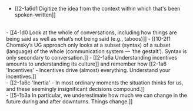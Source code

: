 - [[2-1a6d1 Digitize the idea from the context within which that's been spoken-written]]
<br>
- [[4-1d0 Look at the whole of conversations, including how things are being said as well as what’s not being said (e.g., taboos)]]
  - [[10-2f1 Chomsky’s UG approach only looks at a subset (syntax) of a subset (language) of the whole (communication system — ‘the gestalt’). Syntax is only secondary to conversation.]]
    - [[2-1a6a Understanding incentives amounts to understanding its culture]] and remember how [[2-1a6 'Incentives' - Incentives drive (almost) everything. Understand your incentives.]]
<br>
- [[2-1a6c 'Inertia' - In most ordinary moments the situation thinks for us, and these seemingly insignificant decisions compound.]]
<br>
- [[5-1b3a In particular, we underestimate how much we can change in the future during and after downturns. Things change.]]
<br>
